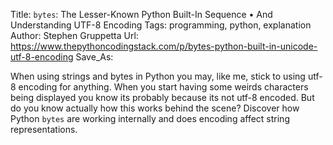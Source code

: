 Title: `bytes`: The Lesser-Known Python Built-In Sequence • And Understanding UTF-8 Encoding
Tags: programming, python, explanation
Author: Stephen Gruppetta
Url: https://www.thepythoncodingstack.com/p/bytes-python-built-in-unicode-utf-8-encoding
Save_As:

When using strings and bytes in Python you may, like me, stick to using utf-8 encoding for anything. When you start having some weirds characters being displayed you know its probably because its not utf-8 encoded.
But do you know actually how this works behind the scene? Discover how Python `bytes` are working internally and does encoding affect string representations.
